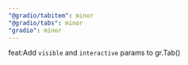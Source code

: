```yaml
---
"@gradio/tabitem": minor
"@gradio/tabs": minor
"gradio": minor
---
```


feat:Add `visible` and `interactive` params to gr.Tab()
